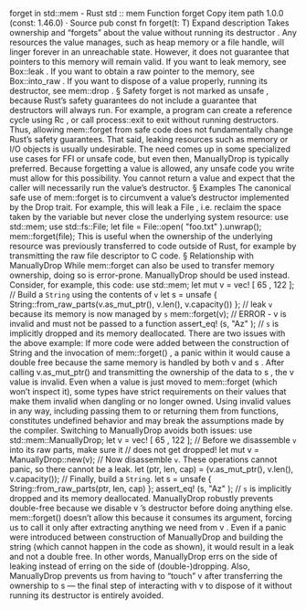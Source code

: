forget in std::mem - Rust
std
::
mem
Function
forget
Copy item path
1.0.0 (const: 1.46.0)
·
Source
pub const fn forget<T>(t: T)
Expand description
Takes ownership and “forgets” about the value
without running its destructor
.
Any resources the value manages, such as heap memory or a file handle, will linger
forever in an unreachable state. However, it does not guarantee that pointers
to this memory will remain valid.
If you want to leak memory, see
Box::leak
.
If you want to obtain a raw pointer to the memory, see
Box::into_raw
.
If you want to dispose of a value properly, running its destructor, see
mem::drop
.
§
Safety
forget
is not marked as
unsafe
, because Rust’s safety guarantees
do not include a guarantee that destructors will always run. For example,
a program can create a reference cycle using
Rc
, or call
process::exit
to exit without running destructors. Thus, allowing
mem::forget
from safe code does not fundamentally change Rust’s safety
guarantees.
That said, leaking resources such as memory or I/O objects is usually undesirable.
The need comes up in some specialized use cases for FFI or unsafe code, but even
then,
ManuallyDrop
is typically preferred.
Because forgetting a value is allowed, any
unsafe
code you write must
allow for this possibility. You cannot return a value and expect that the
caller will necessarily run the value’s destructor.
§
Examples
The canonical safe use of
mem::forget
is to circumvent a value’s destructor
implemented by the
Drop
trait. For example, this will leak a
File
, i.e. reclaim
the space taken by the variable but never close the underlying system resource:
use
std::mem;
use
std::fs::File;
let
file = File::open(
"foo.txt"
).unwrap();
mem::forget(file);
This is useful when the ownership of the underlying resource was previously
transferred to code outside of Rust, for example by transmitting the raw
file descriptor to C code.
§
Relationship with
ManuallyDrop
While
mem::forget
can also be used to transfer
memory
ownership, doing so is error-prone.
ManuallyDrop
should be used instead. Consider, for example, this code:
use
std::mem;
let
mut
v =
vec!
[
65
,
122
];
// Build a `String` using the contents of `v`
let
s =
unsafe
{ String::from_raw_parts(v.as_mut_ptr(), v.len(), v.capacity()) };
// leak `v` because its memory is now managed by `s`
mem::forget(v);
// ERROR - v is invalid and must not be passed to a function
assert_eq!
(s,
"Az"
);
// `s` is implicitly dropped and its memory deallocated.
There are two issues with the above example:
If more code were added between the construction of
String
and the invocation of
mem::forget()
, a panic within it would cause a double free because the same memory
is handled by both
v
and
s
.
After calling
v.as_mut_ptr()
and transmitting the ownership of the data to
s
,
the
v
value is invalid. Even when a value is just moved to
mem::forget
(which won’t
inspect it), some types have strict requirements on their values that
make them invalid when dangling or no longer owned. Using invalid values in any
way, including passing them to or returning them from functions, constitutes
undefined behavior and may break the assumptions made by the compiler.
Switching to
ManuallyDrop
avoids both issues:
use
std::mem::ManuallyDrop;
let
v =
vec!
[
65
,
122
];
// Before we disassemble `v` into its raw parts, make sure it
// does not get dropped!
let
mut
v = ManuallyDrop::new(v);
// Now disassemble `v`. These operations cannot panic, so there cannot be a leak.
let
(ptr, len, cap) = (v.as_mut_ptr(), v.len(), v.capacity());
// Finally, build a `String`.
let
s =
unsafe
{ String::from_raw_parts(ptr, len, cap) };
assert_eq!
(s,
"Az"
);
// `s` is implicitly dropped and its memory deallocated.
ManuallyDrop
robustly prevents double-free because we disable
v
’s destructor
before doing anything else.
mem::forget()
doesn’t allow this because it consumes its
argument, forcing us to call it only after extracting anything we need from
v
. Even
if a panic were introduced between construction of
ManuallyDrop
and building the
string (which cannot happen in the code as shown), it would result in a leak and not a
double free. In other words,
ManuallyDrop
errs on the side of leaking instead of
erring on the side of (double-)dropping.
Also,
ManuallyDrop
prevents us from having to “touch”
v
after transferring the
ownership to
s
— the final step of interacting with
v
to dispose of it without
running its destructor is entirely avoided.